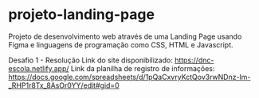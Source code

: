 # projeto-landing-page
Projeto de desenvolvimento web através de uma Landing Page usando Figma e linguagens de programação como CSS, HTML e Javascript.

Desafio 1 - Resolução
Link do site disponibilizado: https://dnc-escola.netlify.app/
Link da planilha de registro de informações: https://docs.google.com/spreadsheets/d/1pQaCxvryKctQov3rwNDnz-lm-_RHP1r8Tx_8AsOr0YY/edit#gid=0 
